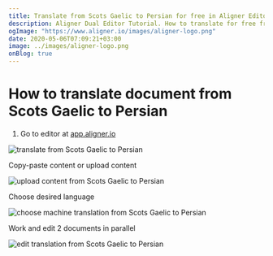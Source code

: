 ```yaml
---
title: Translate from Scots Gaelic to Persian for free in Aligner Editor
description: Aligner Dual Editor Tutorial. How to translate for free from Scots Gaelic to Persian. Aligner is multilingual document management platform. 
ogImage: "https://www.aligner.io/images/aligner-logo.png"
date: 2020-05-06T07:09:21+03:00
image: ../images/aligner-logo.png
onBlog: true
---
```


# How to translate document from Scots Gaelic to Persian

1. Go to editor at [app.aligner.io](https://app.aligner.io "Aligner App web page")

![translate from Scots Gaelic to Persian](../aligner-blank-editor.png "translate from Scots Gaelic to Persian")

Copy-paste content or upload content

![upload content from Scots Gaelic to Persian](../aligner-uploaded-document.png "upload content from Scots Gaelic to Persian")

Choose desired language

![choose machine translation from Scots Gaelic to Persian](../aligner-language-dropdown.png "choose machine translation from Scots Gaelic to Persian")

Work and edit 2 documents in parallel

![edit translation from Scots Gaelic to Persian](../aligner-double-sitded-editor.png "edit translation from Scots Gaelic to Persian")

